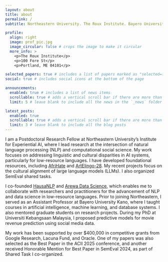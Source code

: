 ```yaml
---
layout: about
title: about
permalink: /
subtitle: Northeastern University. The Roux Institute. Bayero University Kano. MasaKhane. HausaNLP.

profile:
  align: right
  image: prof_pic.jpg
  image_circular: false # crops the image to make it circular
  more_info: >
    <p>The Roux Institute</p>
    <p>100 Fore St</p>
    <p>Portland, ME 04101</p>

selected_papers: true # includes a list of papers marked as "selected={true}"
social: true # includes social icons at the bottom of the page

announcements:
  enabled: true # includes a list of news items
  scrollable: true # adds a vertical scroll bar if there are more than 3 news items
  limit: 5 # leave blank to include all the news in the `_news` folder

latest_posts:
  enabled: true
  scrollable: true # adds a vertical scroll bar if there are more than 3 new posts items
  limit: 3 # leave blank to include all the blog posts
---
```


I am a Postdoctoral Research Fellow at Northeastern University’s Institute for Experiential AI, where I lead research at the intersection of natural language processing (NLP) and computational social science. My work focuses on addressing linguistic and cultural disparities in AI systems, particularly for low-resource languages. I have developed foundational resources, including [AfriHate](https://github.com/AfriHate/AfriHate) and [ArtElingo-28](https://www.artelingo.org/artelingo-28-emnlp24). My recent projects focus on the cultural alignment of large language models (LLMs). I also organized SemEval shared tasks.

I co-founded [HausaNLP](https://hausanlp.github.io) and [Arewa Data Science](https://arewadatascience.github.io), which enables me to collaborate with researchers and practitioners for the advancement of NLP and data science in low-resource languages. Prior to joining Northeastern, I served as an Assistant Professor at Bayero University Kano, where I taught courses in artificial intelligence, machine learning, and database systems. I also mentored graduate students on research projects. During my PhD at Universiti Kebangsaan Malaysia, I proposed predictive models for movie revenue prediction using social media data.

My work has been supported by over $400,000 in competitive grants from Google Research, Lacuna Fund, and Oracle. One of my papers was also selected as the Best Paper in the ACII 2025 conference, and another received Honorable Mention for Best Paper in SemEval 2024, as part of Shared Task I co-organized.

